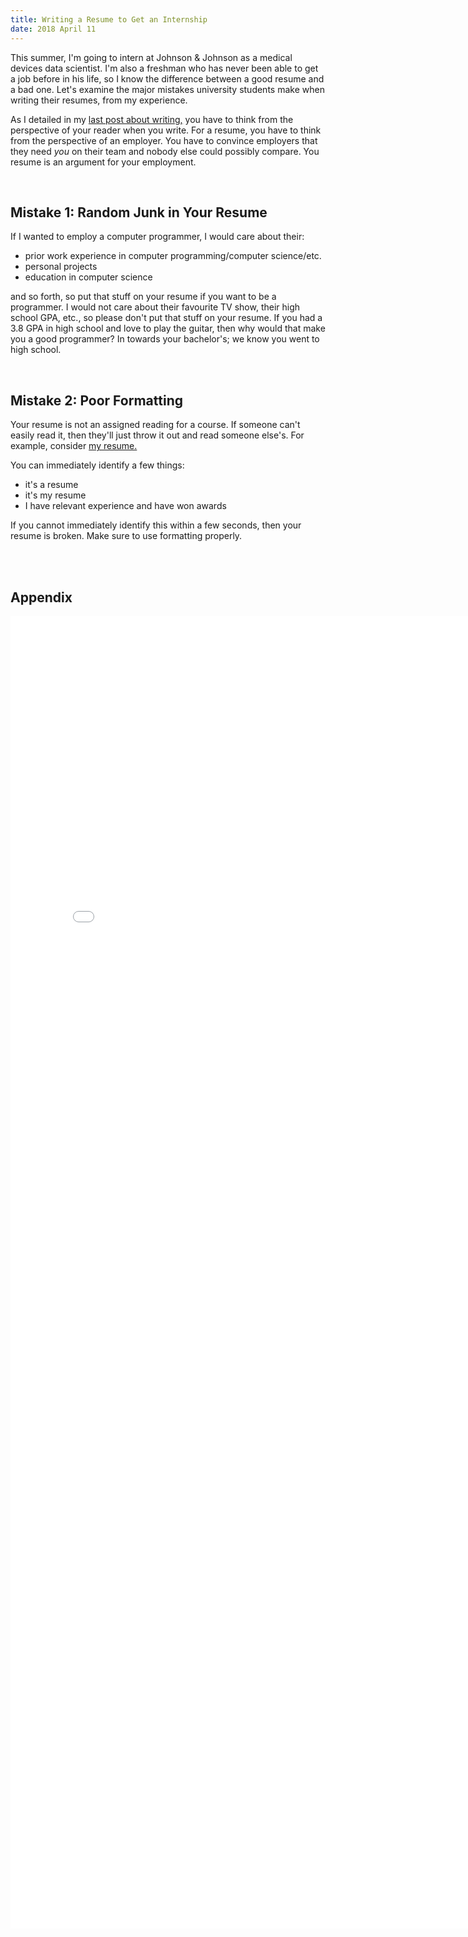 ```yaml
---
title: Writing a Resume to Get an Internship
date: 2018 April 11
---
```


<p>This summer, I'm going to intern at Johnson &amp; Johnson as a medical
devices data scientist. I'm also a freshman who has never been able to get a
job before in his life, so I know the difference between a good resume and a
bad one. Let's examine the major mistakes university students make when writing
their resumes, from my experience.</p>

<p>As I detailed in my <a href="/blog/writing.html">last post about writing,</a>
you have to think from the perspective of your reader when you write. For a
resume, you have to think from the perspective of an employer. You have to
convince employers that they need <em>you</em> on their team and nobody else
could possibly compare. You resume is an argument for your employment.</p>

<br />

<h2>Mistake 1: Random Junk in Your Resume</h2>

<p>If I wanted to employ a computer programmer, I would care about their:</p>
<ul>
	<li>prior work experience in computer programming/computer science/etc.</li>
	<li>personal projects</li>
	<li>education in computer science</li>
</ul>
<p>and so forth, so put that stuff on your resume if you want to be a programmer.
I would not care about their favourite TV show, their high school GPA, etc., so
please don't put that stuff on your resume. If you had a 3.8 GPA in high school
and love to play the guitar, then why would that make you a good programmer? In
towards your bachelor's; we know you went to high school.</p>


<br />

<h2>Mistake 2: Poor Formatting</h2>

<p>Your resume is not an assigned reading for a course. If someone can't easily
read it, then they'll just throw it out and read someone else's. For example,
consider <a href="#resume">my resume.</a></p> You can immediately identify a
few things:</p>
<ul>
	<li>it's a resume</li>
	<li>it's my resume</li>
	<li>I have relevant experience and have won awards</li>
</ul>

<p>If you cannot immediately identify this within a few seconds, then your
resume is broken. Make sure to use formatting properly.</p>

<br />
<br />
<h2>Appendix</h2>

<div id="resume">
	<embed src="/assets/pdf/abhinav-madahar-resume.pdf" width="800px" height="2100px" />
</div>

